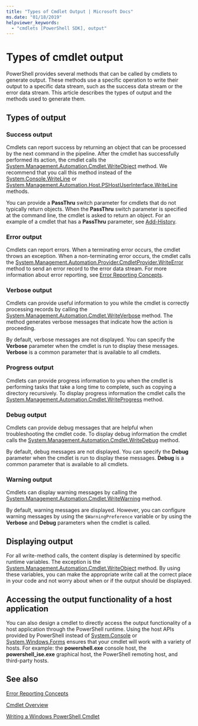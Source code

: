 ```yaml
---
title: "Types of Cmdlet Output | Microsoft Docs"
ms.date: "01/18/2019"
helpviewer_keywords:
  - "cmdlets [PowerShell SDK], output"
---
```


# Types of cmdlet output

PowerShell provides several methods that can be called by cmdlets to generate output. These methods
use a specific operation to write their output to a specific data stream, such as the success data
stream or the error data stream. This article describes the types of output and the methods used to
generate them.

## Types of output

### Success output

Cmdlets can report success by returning an object that can be processed by the next command in the
pipeline. After the cmdlet has successfully performed its action, the cmdlet calls the
[System.Management.Automation.Cmdlet.WriteObject](/dotnet/api/System.Management.Automation.Cmdlet.WriteObject)
method. We recommend that you call this method instead of the
[System.Console.WriteLine](/dotnet/api/System.Console.WriteLine) or
[System.Management.Automation.Host.PSHostUserInterface.WriteLine](/dotnet/api/System.Management.Automation.Host.PSHostUserInterface.WriteLine)
methods.

You can provide a **PassThru** switch parameter for cmdlets that do not typically return objects.
When the **PassThru** switch parameter is specified at the command line, the cmdlet is asked to
return an object. For an example of a cmdlet that has a **PassThru** parameter, see
[Add-History](/powershell/module/Microsoft.PowerShell.Core/Add-History).

### Error output

Cmdlets can report errors. When a terminating error occurs, the cmdlet throws an exception. When a
non-terminating error occurs, the cmdlet calls the
[System.Management.Automation.Provider.CmdletProvider.WriteError](/dotnet/api/System.Management.Automation.Provider.CmdletProvider.WriteError)
method to send an error record to the error data stream. For more information about error
reporting, see [Error Reporting Concepts](./error-reporting-concepts.md).

### Verbose output

Cmdlets can provide useful information to you while the cmdlet is correctly processing records by
calling the
[System.Management.Automation.Cmdlet.WriteVerbose](/dotnet/api/System.Management.Automation.Cmdlet.WriteVerbose)
method. The method generates verbose messages that indicate how the action is proceeding.

By default, verbose messages are not displayed. You can specify the **Verbose** parameter when the
cmdlet is run to display these messages. **Verbose** is a common parameter that is available to all
cmdlets.

### Progress output

Cmdlets can provide progress information to you when the cmdlet is performing tasks that take a
long time to complete, such as copying a directory recursively. To display progress information the
cmdlet calls the
[System.Management.Automation.Cmdlet.WriteProgress](/dotnet/api/System.Management.Automation.Cmdlet.WriteProgress)
method.

### Debug output

Cmdlets can provide debug messages that are helpful when troubleshooting the cmdlet code. To
display debug information the cmdlet calls the
[System.Management.Automation.Cmdlet.WriteDebug](/dotnet/api/System.Management.Automation.Cmdlet.WriteDebug)
method.

By default, debug messages are not displayed. You can specify the **Debug** parameter when the
cmdlet is run to display these messages. **Debug** is a common parameter that is available to all
cmdlets.

### Warning output

Cmdlets can display warning messages by calling the
[System.Management.Automation.Cmdlet.WriteWarning](/dotnet/api/System.Management.Automation.Cmdlet.WriteWarning)
method.

By default, warning messages are displayed. However, you can configure warning messages by using
the `$WarningPreference` variable or by using the **Verbose** and **Debug** parameters when the
cmdlet is called.

## Displaying output

For all write-method calls, the content display is determined by specific runtime variables. The
exception is the
[System.Management.Automation.Cmdlet.WriteObject](/dotnet/api/System.Management.Automation.Cmdlet.WriteObject)
method. By using these variables, you can make the appropriate write call at the correct place in
your code and not worry about when or if the output should be displayed.

## Accessing the output functionality of a host application

You can also design a cmdlet to directly access the output functionality of a host application
through the PowerShell runtime. Using the host APIs provided by PowerShell instead of
[System.Console](/dotnet/api/System.Console) or
[System.Windows.Forms](/dotnet/api/System.Windows.Forms) ensures that your cmdlet will work with a
variety of hosts. For example: the **powershell.exe** console host, the **powershell_ise.exe**
graphical host, the PowerShell remoting host, and third-party hosts.

## See also

[Error Reporting Concepts](./error-reporting-concepts.md)

[Cmdlet Overview](./cmdlet-overview.md)

[Writing a Windows PowerShell Cmdlet](./writing-a-windows-powershell-cmdlet.md)

